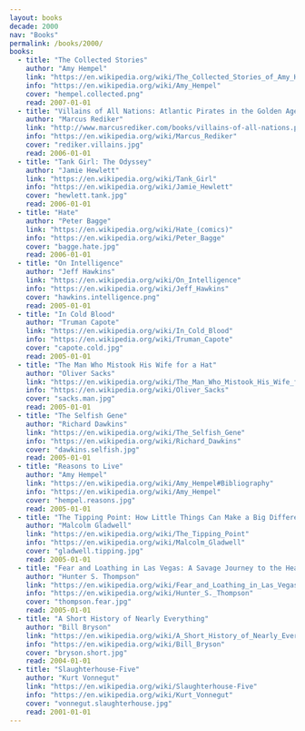 ```yaml
---
layout: books
decade: 2000
nav: "Books"
permalink: /books/2000/
books:
  - title: "The Collected Stories"
    author: "Amy Hempel"
    link: "https://en.wikipedia.org/wiki/The_Collected_Stories_of_Amy_Hempel"
    info: "https://en.wikipedia.org/wiki/Amy_Hempel"
    cover: "hempel.collected.png"
    read: 2007-01-01
  - title: "Villains of All Nations: Atlantic Pirates in the Golden Age"
    author: "Marcus Rediker"
    link: "http://www.marcusrediker.com/books/villains-of-all-nations.php"
    info: "https://en.wikipedia.org/wiki/Marcus_Rediker"
    cover: "rediker.villains.jpg"
    read: 2006-01-01
  - title: "Tank Girl: The Odyssey"
    author: "Jamie Hewlett"
    link: "https://en.wikipedia.org/wiki/Tank_Girl"
    info: "https://en.wikipedia.org/wiki/Jamie_Hewlett"
    cover: "hewlett.tank.jpg"
    read: 2006-01-01
  - title: "Hate"
    author: "Peter Bagge"
    link: "https://en.wikipedia.org/wiki/Hate_(comics)"
    info: "https://en.wikipedia.org/wiki/Peter_Bagge"
    cover: "bagge.hate.jpg"
    read: 2006-01-01
  - title: "On Intelligence"
    author: "Jeff Hawkins"
    link: "https://en.wikipedia.org/wiki/On_Intelligence"
    info: "https://en.wikipedia.org/wiki/Jeff_Hawkins"
    cover: "hawkins.intelligence.png"
    read: 2005-01-01
  - title: "In Cold Blood"
    author: "Truman Capote"
    link: "https://en.wikipedia.org/wiki/In_Cold_Blood"
    info: "https://en.wikipedia.org/wiki/Truman_Capote"
    cover: "capote.cold.jpg"
    read: 2005-01-01
  - title: "The Man Who Mistook His Wife for a Hat"
    author: "Oliver Sacks"
    link: "https://en.wikipedia.org/wiki/The_Man_Who_Mistook_His_Wife_for_a_Hat"
    info: "https://en.wikipedia.org/wiki/Oliver_Sacks"
    cover: "sacks.man.jpg"
    read: 2005-01-01
  - title: "The Selfish Gene"
    author: "Richard Dawkins"
    link: "https://en.wikipedia.org/wiki/The_Selfish_Gene"
    info: "https://en.wikipedia.org/wiki/Richard_Dawkins"
    cover: "dawkins.selfish.jpg"
    read: 2005-01-01
  - title: "Reasons to Live"
    author: "Amy Hempel"
    link: "https://en.wikipedia.org/wiki/Amy_Hempel#Bibliography"
    info: "https://en.wikipedia.org/wiki/Amy_Hempel"
    cover: "hempel.reasons.jpg"
    read: 2005-01-01
  - title: "The Tipping Point: How Little Things Can Make a Big Difference"
    author: "Malcolm Gladwell"
    link: "https://en.wikipedia.org/wiki/The_Tipping_Point"
    info: "https://en.wikipedia.org/wiki/Malcolm_Gladwell"
    cover: "gladwell.tipping.jpg"
    read: 2005-01-01
  - title: "Fear and Loathing in Las Vegas: A Savage Journey to the Heart of the American Dream"
    author: "Hunter S. Thompson"
    link: "https://en.wikipedia.org/wiki/Fear_and_Loathing_in_Las_Vegas"
    info: "https://en.wikipedia.org/wiki/Hunter_S._Thompson"
    cover: "thompson.fear.jpg"
    read: 2005-01-01
  - title: "A Short History of Nearly Everything"
    author: "Bill Bryson"
    link: "https://en.wikipedia.org/wiki/A_Short_History_of_Nearly_Everything"
    info: "https://en.wikipedia.org/wiki/Bill_Bryson"
    cover: "bryson.short.jpg"
    read: 2004-01-01
  - title: "Slaughterhouse-Five"
    author: "Kurt Vonnegut"
    link: "https://en.wikipedia.org/wiki/Slaughterhouse-Five"
    info: "https://en.wikipedia.org/wiki/Kurt_Vonnegut"
    cover: "vonnegut.slaughterhouse.jpg"
    read: 2001-01-01
---
```

